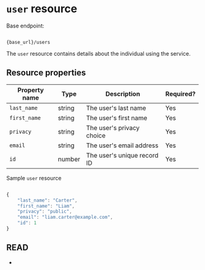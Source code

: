 # `user` resource

Base endpoint:

```shell

{base_url}/users
```

The `user` resource contains details about the individual using the service.

## Resource properties

| Property name | Type | Description | Required? |
| ------------- | ----------- | ----------- | ----------- |
| `last_name` | string | The user's last name | Yes |
| `first_name` | string | The user's first name | Yes |
| `privacy` | string | The user's privacy choice | Yes |
| `email` | string | The user's email address | Yes |
| `id` | number | The user's unique record ID | Yes |

Sample `user` resource

```js

{
    "last_name": "Carter",
    "first_name": "Liam",
    "privacy": "public",
    "email": "liam.carter@example.com",
    "id": 1
}
```


## READ

* 
